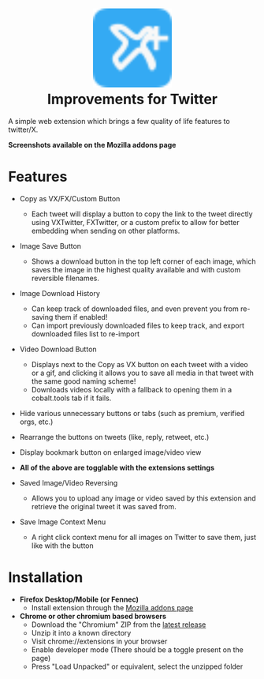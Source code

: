 <h1 align="center"><img src="https://github.com/usyless/twitter-improvements/blob/main/src/icons/icon.svg?raw=true" width="160" height="160" alt="logo"><br>Improvements for Twitter</h1>

A simple web extension which brings a few quality of life features to twitter/X.  

**Screenshots available on the Mozilla addons page**

# Features

- Copy as VX/FX/Custom Button
	- Each tweet will display a button to copy the link to the tweet directly using VXTwitter, FXTwitter, or a custom prefix to allow for better embedding when sending on other platforms.
- Image Save Button
	- Shows a download button in the top left corner of each image, which saves the image in the highest quality available and with custom reversible filenames.
- Image Download History
	- Can keep track of downloaded files, and even prevent you from re-saving them if enabled!
	- Can import previously downloaded files to keep track, and export downloaded files list to re-import
- Video Download Button
	- Displays next to the Copy as VX button on each tweet with a video or a gif, and clicking it allows you to save all media in that tweet with the same good naming scheme!
    - Downloads videos locally with a fallback to opening them in a cobalt.tools tab if it fails.
- Hide various unnecessary buttons or tabs (such as premium, verified orgs, etc.)
- Rearrange the buttons on tweets (like, reply, retweet, etc.)
- Display bookmark button on enlarged image/video view


- **All of the above are togglable with the extensions settings**
- Saved Image/Video Reversing
	- Allows you to upload any image or video saved by this extension and retrieve the original tweet it was saved from.
- Save Image Context Menu
	- A right click context menu for all images on Twitter to save them, just like with the button

# Installation

- **Firefox Desktop/Mobile (or Fennec)**
	- Install extension through the [Mozilla addons page](https://addons.mozilla.org/en-GB/firefox/addon/improvements-for-twitter/)
- **Chrome or other chromium based browsers**
	- Download the "Chromium" ZIP from the [latest release](https://github.com/usyless/twitter-improvements/releases/latest)
	- Unzip it into a known directory
	- Visit chrome://extensions in your browser
	- Enable developer mode (There should be a toggle present on the page)
	- Press "Load Unpacked" or equivalent, select the unzipped folder
